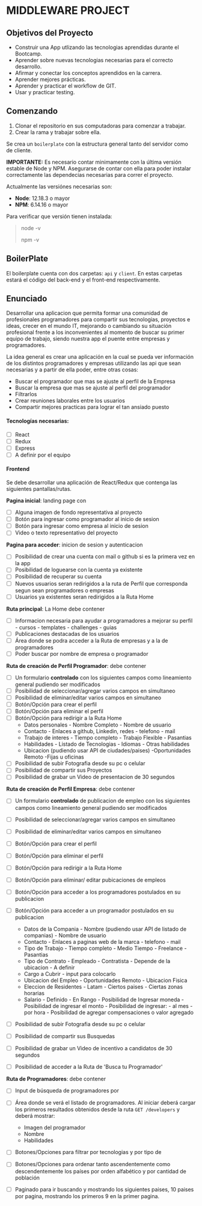 # MIDDLEWARE PROJECT 

## Objetivos del Proyecto

- Construir una App utlizando las tecnologias aprendidas durante el Bootcamp.
- Aprender sobre nuevas tecnologias necesarias para el correcto desarrollo.
- Afirmar y conectar los conceptos aprendidos en la carrera.
- Aprender mejores prácticas.
- Aprender y practicar el workflow de GIT.
- Usar y practicar testing.

## Comenzando

1. Clonar el repositorio en sus computadoras para comenzar a trabajar.
2. Crear la rama y trabajar sobre ella.

Se crea un `boilerplate` con la estructura general tanto del servidor como de cliente.

__IMPORTANTE:__ Es necesario contar minimamente con la última versión estable de Node y NPM. Asegurarse de contar con ella para poder instalar correctamente las dependecias necesarias para correr el proyecto.

Actualmente las versiónes necesarias son:

 * __Node__: 12.18.3 o mayor
 * __NPM__: 6.14.16 o mayor

Para verificar que versión tienen instalada:

> node -v
>
> npm -v

## BoilerPlate

El boilerplate cuenta con dos carpetas: `api` y `client`. En estas carpetas estará el código del back-end y el front-end respectivamente.

## Enunciado

Desarrollar una aplicacion que permita formar una comunidad de profesionales programadores para compartir sus tecnologias, proyectos e ideas, crecer en el mundo IT, mejorando o cambiando su situación profesional frente a los inconvenientes al momento de buscar su primer equipo de trabajo, siendo nuestra app el puente entre empresas y programadores.

La idea general es crear una aplicación en la cual se pueda ver información de los distintos programadores y empresas utilizando las api que sean necesarias y a partir de ella poder, entre otras cosas:

  - Buscar el programador que mas se ajuste al perfil de la Empresa
  - Buscar la empresa que mas se ajuste al perfil del programador
  - Filtrarlos
  - Crear reuniones laborales entre los usuarios
  - Compartir mejores practicas para lograr el tan ansiado puesto

  #### Tecnologías necesarias:
- [ ] React
- [ ] Redux
- [ ] Express
- [ ] A definir por el equipo

#### Frontend

Se debe desarrollar una aplicación de React/Redux que contenga las siguientes pantallas/rutas.

__Pagina inicial__: landing page con
- [ ] Alguna imagen de fondo representativa al proyecto
- [ ] Botón para ingresar como programador al inicio de sesion
- [ ] Botón para ingresar como empresa al inicio de sesion
- [ ] Video o texto representativo del proyecto

__Pagina para acceder__: inicion de sesion y autenticacion
- [ ] Posibilidad de crear una cuenta con mail o github si es la primera vez en la app
- [ ] Posibilidad de loguearse con la cuenta ya existente
- [ ] Posibilidad de recuperar su cuenta
- [ ] Nuevos usuarios seran redirigidos a la ruta de Perfil que corresponda segun sean programadores o empresas
- [ ] Usuarios ya existentes seran redirigidos a la Ruta Home

__Ruta principal__: La Home debe contener
- [ ] Informacion necesaria para ayudar a programadores a mejorar su perfil
        - cursos
        - templates
        - challenges
        - guias
- [ ] Publicaciones destacadas de los usuarios
- [ ] Área donde se podra acceder a la Ruta de empresas y a la de programadores
- [ ] Poder buscar por nombre de empresa o programador 

__Ruta de creación de Perfil Programador__: debe contener
- [ ] Un formulario __controlado__ con los siguientes campos como lineamiento general pudiendo ser modificados
- [ ] Posibilidad de seleccionar/agregar varios campos en simultaneo
- [ ] Posibilidad de eliminar/editar varios campos en simultaneo
- [ ] Botón/Opción para crear el perfil
- [ ] Botón/Opción para eliminar el perfil
- [ ] Botón/Opción para redirigir a la Ruta Home
  - Datos personales
        - Nombre Completo
        - Nombre de usuario 
  - Contacto
        - Enlaces a github, Linkedin, redes
        - telefono
        - mail 
  - Trabajo de interes
        - Tiempo completo
        - Trabajo Flexible
        - Pasantias
  - Habilidades
        - Listado de Tecnologias
        - Idiomas
        - Otras habilidades
  - Ubicacion (pudiendo usar API de ciudades/paises)
        -Oportunidades Remoto
        -Fijas u oficinas
- [ ] Posibilidad de subir Fotografia desde su pc o celular
- [ ] Posibilidad de compartir sus Proyectos
- [ ] Posibilidad de grabar un Video de presentacion de 30 segundos

__Ruta de creación de Perfil Empresa__: debe contener
- [ ] Un formulario __controlado__ de publicacion de empleo con los siguientes campos como lineamiento general pudiendo ser modificados
- [ ] Posibilidad de seleccionar/agregar varios campos en simultaneo 
- [ ] Posibilidad de eliminar/editar varios campos en simultaneo 
- [ ] Botón/Opción para crear el perfil
- [ ] Botón/Opción para eliminar el perfil
- [ ] Botón/Opción para redirigir a la Ruta Home
- [ ] Botón/Opción para eliminar/ editar pubicaciones de empleos
- [ ] Botón/Opción para acceder a los programadores postulados en su publicacion
- [ ] Botón/Opción para acceder a un programador postulados en su publicacion
  - Datos de la Compania
        - Nombre (pudiendo usar API de listado de companias)
        - Nombre de usuario 
  - Contacto
        - Enlaces a paginas web de la marca
        - telefono
        - mail 
  - Tipo de Trabajo
        - Tiempo completo
        - Medio Tiempo
        - Freelance
        - Pasantias
  - Tipo de Contrato
        - Empleado
        - Contratista
        - Depende de la ubicacion
        - A definir       
  - Cargo a Cubrir
        - input para colocarlo
  - Ubicacion del Empleo
        - Oportunidades Remoto
        - Ubicacion Fisica
  - Eleccion de Residentes
        - Latam
        - Ciertos paises
        - Ciertas zonas horarias
  - Salario
        - Definido
        - En Rango
        - Posibilidad de Ingresar moneda
        - Posibilidad de ingresar el monto
        - Posibilidad de ingresar:
            - al mes
            - por hora
        - Posibilidad de agregar compensaciones o valor agregado
- [ ] Posibilidad de subir Fotografia desde su pc o celular
- [ ] Posibilidad de compartir sus Busquedas
- [ ] Posibilidad de grabar un Video de incentivo a candidatos de 30 segundos
- [ ] Posibilidad de acceder a la Ruta de 'Busca tu Programador'


__Ruta de Programadores__: debe contener

- [ ] Input de búsqueda de programadores por 
- [ ] Área donde se verá el listado de programadores. Al iniciar deberá cargar los primeros resultados obtenidos desde la ruta `GET /developers` y deberá mostrar:
  - Imagen del programador
  - Nombre
  - Habilidades 
- [ ] Botones/Opciones para filtrar por tecnologias y por tipo de 
- [ ] Botones/Opciones para ordenar tanto ascendentemente como descendentemente los países por orden alfabético y por cantidad de población
- [ ] Paginado para ir buscando y mostrando los siguientes paises, 10 paises por pagina, mostrando los primeros 9 en la primer pagina.


